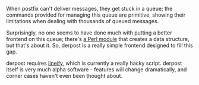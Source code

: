 When postfix can't deliver messages, they get stuck in a queue; the commands
provided for managing this queue are primitive, showing their limitations when
dealing with thousands of queued messages.

Surprisingly, no one seems to have done much with putting a better frontend on
this queue; there's [a Perl module] that creates a data structure, but that's
about it.  So, derpost is a really simple frontend designed to fill this gap.

derpost requires [lineify], which is currently a really hacky script.  derpost
itself is very much alpha software - features will change dramatically, and
corner cases haven't even been thought about.

[a Perl module]: http://search.cpan.org/~rjbs/Postfix-Parse-Mailq-1.001/lib/Postfix/Parse/Mailq.pm
[lineify]: https://github.com/xiongchiamiov/lineify

